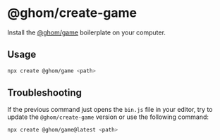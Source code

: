 # @ghom/create-game

Install the [@ghom/game](https://github.com/GhomKrosmonaute/game) boilerplate on your computer.

## Usage

```bash
npx create @ghom/game <path>
```

## Troubleshooting

If the previous command just opens the `bin.js` file in your editor, try to update the `@ghom/create-game` version or use the following command:

```bash
npx create @ghom/game@latest <path>
```
